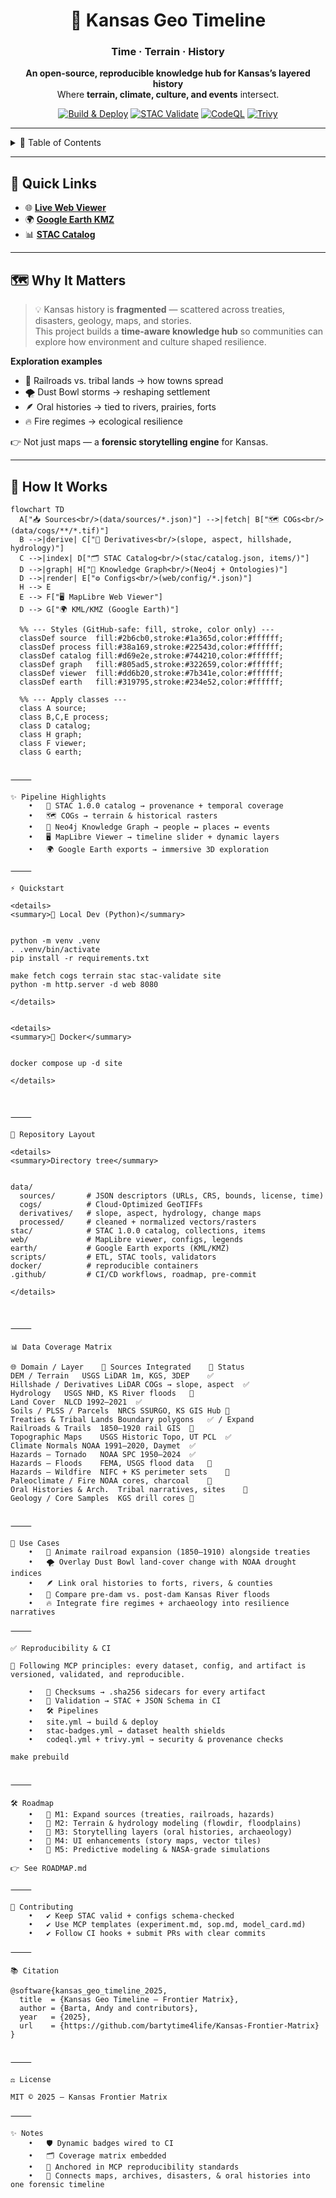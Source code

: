 <div align="center">

# 🌾 Kansas Geo Timeline  
### **Time · Terrain · History**

**An open-source, reproducible knowledge hub for Kansas’s layered history**  
Where **terrain, climate, culture, and events** intersect.

[![Build & Deploy](https://github.com/bartytime4life/Kansas-Frontier-Matrix/actions/workflows/site.yml/badge.svg)](https://github.com/bartytime4life/Kansas-Frontier-Matrix/actions/workflows/site.yml)
[![STAC Validate](https://github.com/bartytime4life/Kansas-Frontier-Matrix/actions/workflows/stac-badges.yml/badge.svg)](https://github.com/bartytime4life/Kansas-Frontier-Matrix/actions/workflows/stac-badges.yml)
[![CodeQL](https://github.com/bartytime4life/Kansas-Frontier-Matrix/actions/workflows/codeql.yml/badge.svg)](https://github.com/bartytime4life/Kansas-Frontier-Matrix/actions/workflows/codeql.yml)
[![Trivy](https://github.com/bartytime4life/Kansas-Frontier-Matrix/actions/workflows/trivy.yml/badge.svg)](https://github.com/bartytime4life/Kansas-Frontier-Matrix/actions/workflows/trivy.yml)

</div>

---

<details>
<summary>📑 Table of Contents</summary>

- [🚀 Quick Links](#-quick-links)  
- [🗺 Why It Matters](#-why-it-matters)  
- [🔧 How It Works](#-how-it-works)  
- [✨ Pipeline Highlights](#-pipeline-highlights)  
- [⚡ Quickstart](#-quickstart)  
- [📂 Repository Layout](#-repository-layout)  
- [📊 Data Coverage Matrix](#-data-coverage-matrix)  
- [🎯 Use Cases](#-use-cases)  
- [✅ Reproducibility & CI](#-reproducibility--ci)  
- [🛠 Roadmap](#-roadmap)  
- [🤝 Contributing](#-contributing)  
- [📚 Citation](#-citation)  
- [⚖️ License](#-license)  
- [✨ Notes](#-notes)  

</details>

---

## 🚀 Quick Links

- 🌐 **[Live Web Viewer](#)**  
- 🌍 **[Google Earth KMZ](#)**  
- 📊 **[STAC Catalog](stac/catalog.json)**  

---

## 🗺 Why It Matters
> 💡 Kansas history is **fragmented** — scattered across treaties, disasters, geology, maps, and stories.  
> This project builds a **time-aware knowledge hub** so communities can explore how environment and culture shaped resilience.

**Exploration examples**
- 🚂 Railroads vs. tribal lands → how towns spread  
- 🌪 Dust Bowl storms → reshaping settlement  
- 🪶 Oral histories → tied to rivers, prairies, forts  
- 🔥 Fire regimes → ecological resilience  

👉 Not just maps — a **forensic storytelling engine** for Kansas.

---

## 🔧 How It Works

```mermaid
flowchart TD
  A["📥 Sources<br/>(data/sources/*.json)"] -->|fetch| B["🗺️ COGs<br/>(data/cogs/**/*.tif)"]
  B -->|derive| C["📐 Derivatives<br/>(slope, aspect, hillshade, hydrology)"]
  C -->|index| D["🗂️ STAC Catalog<br/>(stac/catalog.json, items/)"]
  D -->|graph| H["🧩 Knowledge Graph<br/>(Neo4j + Ontologies)"]
  D -->|render| E["⚙️ Configs<br/>(web/config/*.json)"]
  H --> E
  E --> F["🖥️ MapLibre Web Viewer"]
  D --> G["🌍 KML/KMZ (Google Earth)"]

  %% --- Styles (GitHub-safe: fill, stroke, color only) ---
  classDef source  fill:#2b6cb0,stroke:#1a365d,color:#ffffff;
  classDef process fill:#38a169,stroke:#22543d,color:#ffffff;
  classDef catalog fill:#d69e2e,stroke:#744210,color:#ffffff;
  classDef graph   fill:#805ad5,stroke:#322659,color:#ffffff;
  classDef viewer  fill:#dd6b20,stroke:#7b341e,color:#ffffff;
  classDef earth   fill:#319795,stroke:#234e52,color:#ffffff;

  %% --- Apply classes ---
  class A source;
  class B,C,E process;
  class D catalog;
  class H graph;
  class F viewer;
  class G earth;


⸻

✨ Pipeline Highlights
	•	📂 STAC 1.0.0 catalog → provenance + temporal coverage
	•	🗺️ COGs → terrain & historical rasters
	•	🧩 Neo4j Knowledge Graph → people ↔ places ↔ events
	•	🖥️ MapLibre Viewer → timeline slider + dynamic layers
	•	🌍 Google Earth exports → immersive 3D exploration

⸻

⚡ Quickstart

<details>
<summary>🐍 Local Dev (Python)</summary>


python -m venv .venv
. .venv/bin/activate
pip install -r requirements.txt

make fetch cogs terrain stac stac-validate site
python -m http.server -d web 8080

</details>


<details>
<summary>🐳 Docker</summary>


docker compose up -d site

</details>



⸻

📂 Repository Layout

<details>
<summary>Directory tree</summary>


data/
  sources/       # JSON descriptors (URLs, CRS, bounds, license, time)
  cogs/          # Cloud-Optimized GeoTIFFs
  derivatives/   # slope, aspect, hydrology, change maps
  processed/     # cleaned + normalized vectors/rasters
stac/            # STAC 1.0.0 catalog, collections, items
web/             # MapLibre viewer, configs, legends
earth/           # Google Earth exports (KML/KMZ)
scripts/         # ETL, STAC tools, validators
docker/          # reproducible containers
.github/         # CI/CD workflows, roadmap, pre-commit

</details>



⸻

📊 Data Coverage Matrix

🌐 Domain / Layer	🔗 Sources Integrated	📌 Status
DEM / Terrain	USGS LiDAR 1m, KGS, 3DEP	✅
Hillshade / Derivatives	LiDAR COGs → slope, aspect	✅
Hydrology	USGS NHD, KS River floods	🚧
Land Cover	NLCD 1992–2021	✅
Soils / PLSS / Parcels	NRCS SSURGO, KS GIS Hub	🚧
Treaties & Tribal Lands	Boundary polygons	✅ / Expand
Railroads & Trails	1850–1920 rail GIS	🚧
Topographic Maps	USGS Historic Topo, UT PCL	✅
Climate Normals	NOAA 1991–2020, Daymet	✅
Hazards — Tornado	NOAA SPC 1950–2024	✅
Hazards — Floods	FEMA, USGS flood data	🚧
Hazards — Wildfire	NIFC + KS perimeter sets	🚧
Paleoclimate / Fire	NOAA cores, charcoal	🚧
Oral Histories & Arch.	Tribal narratives, sites	🚧
Geology / Core Samples	KGS drill cores	🚧


⸻

🎯 Use Cases
	•	🚂 Animate railroad expansion (1850–1910) alongside treaties
	•	🌪 Overlay Dust Bowl land-cover change with NOAA drought indices
	•	🪶 Link oral histories to forts, rivers, & counties
	•	🌊 Compare pre-dam vs. post-dam Kansas River floods
	•	🔥 Integrate fire regimes + archaeology into resilience narratives

⸻

✅ Reproducibility & CI

🧪 Following MCP principles: every dataset, config, and artifact is versioned, validated, and reproducible.

	•	🔐 Checksums → .sha256 sidecars for every artifact
	•	📏 Validation → STAC + JSON Schema in CI
	•	🛠 Pipelines
	•	site.yml → build & deploy
	•	stac-badges.yml → dataset health shields
	•	codeql.yml + trivy.yml → security & provenance checks

make prebuild


⸻

🛠 Roadmap
	•	📌 M1: Expand sources (treaties, railroads, hazards)
	•	📌 M2: Terrain & hydrology modeling (flowdir, floodplains)
	•	📌 M3: Storytelling layers (oral histories, archaeology)
	•	📌 M4: UI enhancements (story maps, vector tiles)
	•	📌 M5: Predictive modeling & NASA-grade simulations

👉 See ROADMAP.md

⸻

🤝 Contributing
	•	✔️ Keep STAC valid + configs schema-checked
	•	✔️ Use MCP templates (experiment.md, sop.md, model_card.md)
	•	✔️ Follow CI hooks + submit PRs with clear commits

⸻

📚 Citation

@software{kansas_geo_timeline_2025,
  title  = {Kansas Geo Timeline — Frontier Matrix},
  author = {Barta, Andy and contributors},
  year   = {2025},
  url    = {https://github.com/bartytime4life/Kansas-Frontier-Matrix}
}


⸻

⚖️ License

MIT © 2025 — Kansas Frontier Matrix

⸻

✨ Notes
	•	🛡 Dynamic badges wired to CI
	•	🗂 Coverage matrix embedded
	•	📜 Anchored in MCP reproducibility standards
	•	🔗 Connects maps, archives, disasters, & oral histories into one forensic timeline
